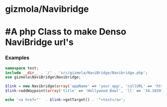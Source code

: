 # gizmola/Navibridge
#A php Class to make Denso NaviBridge url's
==================

### Examples
```php
namespace test;
include __dir__ . '/' . 'src/gizmola/NaviBridge/Navibridge.php';
use gizmola\NaviBridge\Navibridge;

$link = new Navibridge(array('appName' => 'your_app', 'callURL' => 'http://www.gizmola.com'));
$link->addWaypoint(array('title' => 'Hollywood Bowl', 'll' => '34.103919,-118.371739'));

echo '<a href="'  . $link->getTarget() . '">test</a>';
```